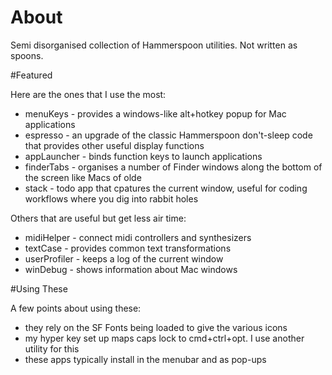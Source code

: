 # About

Semi disorganised collection of Hammerspoon utilities.  Not written as spoons.

#Featured

Here are the ones that I use the most:

* menuKeys - provides a windows-like alt+hotkey popup for Mac applications
* espresso - an upgrade of the classic Hammerspoon don't-sleep code that provides other useful display functions
* appLauncher - binds function keys to launch applications
* finderTabs - organises a number of Finder windows along the bottom of the screen like Macs of olde
* stack - todo app that cpatures the current window, useful for coding workflows where you dig into rabbit holes

Others that are useful but get less air time:

* midiHelper - connect midi controllers and synthesizers
* textCase - provides common text transformations
* userProfiler - keeps a log of the current window
* winDebug - shows information about Mac windows

#Using These

A few points about using these:
* they rely on the SF Fonts being loaded to give the various icons
* my hyper key set up maps caps lock to cmd+ctrl+opt.  I use another utility for this
* these apps typically install in the menubar and as pop-ups 
  
